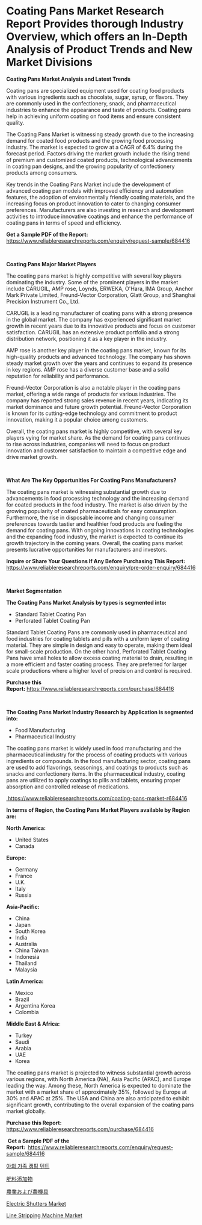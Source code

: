 <p><h1>Coating Pans Market Research Report Provides thorough Industry Overview, which offers an In-Depth Analysis of Product Trends and New Market Divisions</h1></p><p><strong>Coating Pans Market Analysis and Latest Trends</strong></p>
<p><p>Coating pans are specialized equipment used for coating food products with various ingredients such as chocolate, sugar, syrup, or flavors. They are commonly used in the confectionery, snack, and pharmaceutical industries to enhance the appearance and taste of products. Coating pans help in achieving uniform coating on food items and ensure consistent quality.</p><p>The Coating Pans Market is witnessing steady growth due to the increasing demand for coated food products and the growing food processing industry. The market is expected to grow at a CAGR of 6.4% during the forecast period. Factors driving the market growth include the rising trend of premium and customized coated products, technological advancements in coating pan designs, and the growing popularity of confectionery products among consumers.</p><p>Key trends in the Coating Pans Market include the development of advanced coating pan models with improved efficiency and automation features, the adoption of environmentally friendly coating materials, and the increasing focus on product innovation to cater to changing consumer preferences. Manufacturers are also investing in research and development activities to introduce innovative coatings and enhance the performance of coating pans in terms of speed and efficiency.</p></p>
<p><strong>Get a Sample PDF of the Report:&nbsp;</strong> <a href="https://www.reliableresearchreports.com/enquiry/request-sample/684416">https://www.reliableresearchreports.com/enquiry/request-sample/684416</a></p>
<p>&nbsp;</p>
<p><strong>Coating Pans Major Market Players</strong></p>
<p><p>The coating pans market is highly competitive with several key players dominating the industry. Some of the prominent players in the market include CARUGIL, AMP rose, Loynds, ERWEKA, O'Hara, IMA Group, Anchor Mark Private Limited, Freund-Vector Corporation, Glatt Group, and Shanghai Precision Instrument Co., Ltd.</p><p>CARUGIL is a leading manufacturer of coating pans with a strong presence in the global market. The company has experienced significant market growth in recent years due to its innovative products and focus on customer satisfaction. CARUGIL has an extensive product portfolio and a strong distribution network, positioning it as a key player in the industry.</p><p>AMP rose is another key player in the coating pans market, known for its high-quality products and advanced technology. The company has shown steady market growth over the years and continues to expand its presence in key regions. AMP rose has a diverse customer base and a solid reputation for reliability and performance.</p><p>Freund-Vector Corporation is also a notable player in the coating pans market, offering a wide range of products for various industries. The company has reported strong sales revenue in recent years, indicating its market dominance and future growth potential. Freund-Vector Corporation is known for its cutting-edge technology and commitment to product innovation, making it a popular choice among customers.</p><p>Overall, the coating pans market is highly competitive, with several key players vying for market share. As the demand for coating pans continues to rise across industries, companies will need to focus on product innovation and customer satisfaction to maintain a competitive edge and drive market growth.</p></p>
<p>&nbsp;</p>
<p><strong>What Are The Key Opportunities For Coating Pans Manufacturers?</strong></p>
<p><p>The coating pans market is witnessing substantial growth due to advancements in food processing technology and the increasing demand for coated products in the food industry. The market is also driven by the growing popularity of coated pharmaceuticals for easy consumption. Furthermore, the rise in disposable income and changing consumer preferences towards tastier and healthier food products are fueling the demand for coating pans. With ongoing innovations in coating technologies and the expanding food industry, the market is expected to continue its growth trajectory in the coming years. Overall, the coating pans market presents lucrative opportunities for manufacturers and investors.</p></p>
<p><strong>Inquire or Share Your Questions If Any Before Purchasing This Report:</strong> <a href="https://www.reliableresearchreports.com/enquiry/pre-order-enquiry/684416">https://www.reliableresearchreports.com/enquiry/pre-order-enquiry/684416</a></p>
<p>&nbsp;</p>
<p><strong>Market Segmentation</strong></p>
<p><strong>The Coating Pans Market Analysis by types is segmented into:</strong></p>
<p><ul><li>Standard Tablet Coating Pan</li><li>Perforated Tablet Coating Pan</li></ul></p>
<p><p>Standard Tablet Coating Pans are commonly used in pharmaceutical and food industries for coating tablets and pills with a uniform layer of coating material. They are simple in design and easy to operate, making them ideal for small-scale production. On the other hand, Perforated Tablet Coating Pans have small holes to allow excess coating material to drain, resulting in a more efficient and faster coating process. They are preferred for larger scale productions where a higher level of precision and control is required.</p></p>
<p><strong>Purchase this Report:&nbsp;</strong><a href="https://www.reliableresearchreports.com/purchase/684416">https://www.reliableresearchreports.com/purchase/684416</a></p>
<p>&nbsp;</p>
<p><strong>The Coating Pans Market Industry Research by Application is segmented into:</strong></p>
<p><ul><li>Food Manufacturing</li><li>Pharmaceutical Industry</li></ul></p>
<p><p>The coating pans market is widely used in food manufacturing and the pharmaceutical industry for the process of coating products with various ingredients or compounds. In the food manufacturing sector, coating pans are used to add flavorings, seasonings, and coatings to products such as snacks and confectionery items. In the pharmaceutical industry, coating pans are utilized to apply coatings to pills and tablets, ensuring proper absorption and controlled release of medications.</p></p>
<p><a href="https://www.reliableresearchreports.com/coating-pans-market-r684416">&nbsp;https://www.reliableresearchreports.com/coating-pans-market-r684416</a></p>
<p><strong>In terms of Region, the Coating Pans Market Players available by Region are:</strong></p>
<p>
    <p> <strong> North America: </strong>
        <ul>
            <li>United States</li>
            <li>Canada</li>
        </ul>
        </p> 
    <p> <strong> Europe: </strong>
        <ul>
            <li>Germany</li>
            <li>France</li>
            <li>U.K.</li>
            <li>Italy</li>
            <li>Russia</li>
        </ul>
        </p> 
    <p> <strong> Asia-Pacific: </strong>
        <ul>
            <li>China</li>
            <li>Japan</li>
            <li>South Korea</li>
            <li>India</li>
            <li>Australia</li>
            <li>China Taiwan</li>
            <li>Indonesia</li>
            <li>Thailand</li>
            <li>Malaysia</li>
        </ul>
        </p> 
    <p> <strong> Latin America: </strong>
        <ul>
            <li>Mexico</li>
            <li>Brazil</li>
            <li>Argentina Korea</li>
            <li>Colombia</li>
        </ul>
        </p> 
    <p> <strong> Middle East & Africa: </strong>
        <ul>
            <li>Turkey</li>
            <li>Saudi</li>
            <li>Arabia</li>
            <li>UAE</li>
            <li>Korea</li>
        </ul>
    </p>
    </p>
<p><p>The coating pans market is projected to witness substantial growth across various regions, with North America (NA), Asia Pacific (APAC), and Europe leading the way. Among these, North America is expected to dominate the market with a market share of approximately 35%, followed by Europe at 30% and APAC at 25%. The USA and China are also anticipated to exhibit significant growth, contributing to the overall expansion of the coating pans market globally.</p></p>
<p><strong>Purchase this Report: </strong><a href="https://www.reliableresearchreports.com/purchase/684416">https://www.reliableresearchreports.com/purchase/684416</a></p>
<p>&nbsp;<strong>Get a Sample PDF of the Report:&nbsp;&nbsp;</strong><a href="https://www.reliableresearchreports.com/enquiry/request-sample/684416">https://www.reliableresearchreports.com/enquiry/request-sample/684416</a></p>
<p><strong></strong></p>
<p><p><a href="https://github.com/iansanftyord09878/Market-Research-Report-List-1/blob/main/542603132293.md">야외 가족 캠핑 텐트</a></p><p><a href="https://github.com/JaydaWisoky2014/Market-Research-Report-List-1/blob/main/677161535134.md">肥料添加物</a></p><p><a href="https://github.com/ppmazlotr77499/Market-Research-Report-List-1/blob/main/335800035135.md">農業および農機具</a></p><p><a href="https://github.com/seekum/Market-Research-Report-List-2/blob/main/electric-shutters-market.md">Electric Shutters Market</a></p><p><a href="https://github.com/timeliteaut/Market-Research-Report-List-2/blob/main/line-stripping-machine-market.md">Line Stripping Machine Market</a></p></p>
